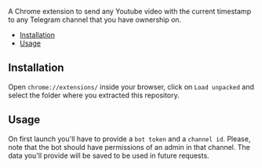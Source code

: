A Chrome extension to send any Youtube video with the current timestamp to any Telegram channel that you have ownership on.

* [Installation](#installation)
* [Usage](#usage)

## Installation
Open `chrome://extensions/` inside your browser, click on `Load unpacked` and select the folder where you extracted this repository.
## Usage
On first launch you'll have to provide a `bot token` and a `channel id`. Please, note that the bot should have permissions of an admin in that channel. The data you'll provide will be saved to be used in future requests.